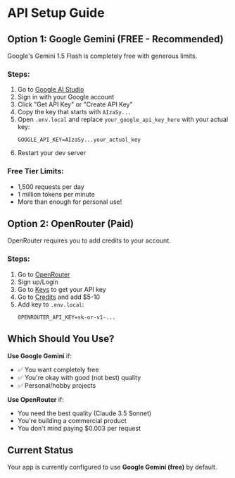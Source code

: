 # API Setup Guide

## Option 1: Google Gemini (FREE - Recommended)

Google's Gemini 1.5 Flash is completely free with generous limits.

### Steps:
1. Go to [Google AI Studio](https://aistudio.google.com/app/apikey)
2. Sign in with your Google account
3. Click "Get API Key" or "Create API Key"
4. Copy the key that starts with `AIzaSy...`
5. Open `.env.local` and replace `your_google_api_key_here` with your actual key:
   ```
   GOOGLE_API_KEY=AIzaSy...your_actual_key
   ```
6. Restart your dev server

### Free Tier Limits:
- 1,500 requests per day
- 1 million tokens per minute
- More than enough for personal use!

## Option 2: OpenRouter (Paid)

OpenRouter requires you to add credits to your account.

### Steps:
1. Go to [OpenRouter](https://openrouter.ai/)
2. Sign up/Login
3. Go to [Keys](https://openrouter.ai/keys) to get your API key
4. Go to [Credits](https://openrouter.ai/credits) and add $5-10
5. Add key to `.env.local`:
   ```
   OPENROUTER_API_KEY=sk-or-v1-...
   ```

## Which Should You Use?

**Use Google Gemini** if:
- ✅ You want completely free
- ✅ You're okay with good (not best) quality
- ✅ Personal/hobby projects

**Use OpenRouter** if:
- You need the best quality (Claude 3.5 Sonnet)
- You're building a commercial product
- You don't mind paying $0.003 per request

## Current Status

Your app is currently configured to use **Google Gemini (free)** by default.
